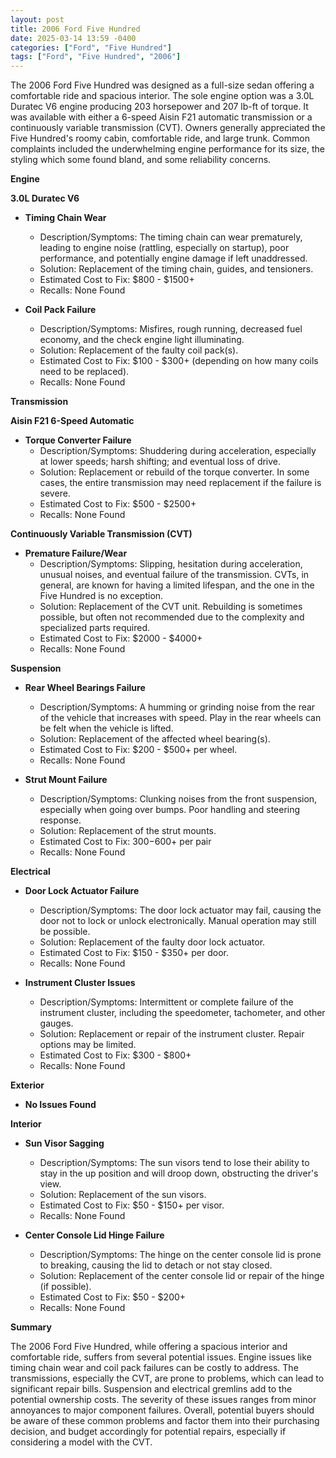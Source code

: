 ```yaml
---
layout: post
title: 2006 Ford Five Hundred
date: 2025-03-14 13:59 -0400
categories: ["Ford", "Five Hundred"]
tags: ["Ford", "Five Hundred", "2006"]
---
```

The 2006 Ford Five Hundred was designed as a full-size sedan offering a comfortable ride and spacious interior. The sole engine option was a 3.0L Duratec V6 engine producing 203 horsepower and 207 lb-ft of torque. It was available with either a 6-speed Aisin F21 automatic transmission or a continuously variable transmission (CVT). Owners generally appreciated the Five Hundred's roomy cabin, comfortable ride, and large trunk. Common complaints included the underwhelming engine performance for its size, the styling which some found bland, and some reliability concerns.

**Engine**

**3.0L Duratec V6**
*   **Timing Chain Wear**
    *   Description/Symptoms: The timing chain can wear prematurely, leading to engine noise (rattling, especially on startup), poor performance, and potentially engine damage if left unaddressed.
    *   Solution: Replacement of the timing chain, guides, and tensioners.
    *   Estimated Cost to Fix: $800 - $1500+
    *   Recalls: None Found

*   **Coil Pack Failure**
    *   Description/Symptoms: Misfires, rough running, decreased fuel economy, and the check engine light illuminating.
    *   Solution: Replacement of the faulty coil pack(s).
    *   Estimated Cost to Fix: $100 - $300+ (depending on how many coils need to be replaced).
    *   Recalls: None Found

**Transmission**

**Aisin F21 6-Speed Automatic**

*   **Torque Converter Failure**
    *   Description/Symptoms: Shuddering during acceleration, especially at lower speeds; harsh shifting; and eventual loss of drive.
    *   Solution: Replacement or rebuild of the torque converter. In some cases, the entire transmission may need replacement if the failure is severe.
    *   Estimated Cost to Fix: $500 - $2500+
    *   Recalls: None Found

**Continuously Variable Transmission (CVT)**

*   **Premature Failure/Wear**
    *   Description/Symptoms: Slipping, hesitation during acceleration, unusual noises, and eventual failure of the transmission. CVTs, in general, are known for having a limited lifespan, and the one in the Five Hundred is no exception.
    *   Solution: Replacement of the CVT unit. Rebuilding is sometimes possible, but often not recommended due to the complexity and specialized parts required.
    *   Estimated Cost to Fix: $2000 - $4000+
    *   Recalls: None Found

**Suspension**

*   **Rear Wheel Bearings Failure**
    *   Description/Symptoms:  A humming or grinding noise from the rear of the vehicle that increases with speed.  Play in the rear wheels can be felt when the vehicle is lifted.
    *   Solution:  Replacement of the affected wheel bearing(s).
    *   Estimated Cost to Fix: $200 - $500+ per wheel.
    *   Recalls: None Found

*   **Strut Mount Failure**
    * Description/Symptoms: Clunking noises from the front suspension, especially when going over bumps. Poor handling and steering response.
    * Solution: Replacement of the strut mounts.
    * Estimated Cost to Fix: $300-$600+ per pair
    * Recalls: None Found

**Electrical**

*   **Door Lock Actuator Failure**
    *   Description/Symptoms: The door lock actuator may fail, causing the door not to lock or unlock electronically.  Manual operation may still be possible.
    *   Solution:  Replacement of the faulty door lock actuator.
    *   Estimated Cost to Fix: $150 - $350+ per door.
    *   Recalls: None Found

*   **Instrument Cluster Issues**
    *   Description/Symptoms:  Intermittent or complete failure of the instrument cluster, including the speedometer, tachometer, and other gauges.
    *   Solution:  Replacement or repair of the instrument cluster.  Repair options may be limited.
    *   Estimated Cost to Fix: $300 - $800+
    *   Recalls: None Found

**Exterior**

*   **No Issues Found**

**Interior**

*   **Sun Visor Sagging**
    *   Description/Symptoms: The sun visors tend to lose their ability to stay in the up position and will droop down, obstructing the driver's view.
    *   Solution: Replacement of the sun visors.
    *   Estimated Cost to Fix: $50 - $150+ per visor.
    *   Recalls: None Found

* **Center Console Lid Hinge Failure**
    * Description/Symptoms: The hinge on the center console lid is prone to breaking, causing the lid to detach or not stay closed.
    * Solution: Replacement of the center console lid or repair of the hinge (if possible).
    * Estimated Cost to Fix: $50 - $200+
    * Recalls: None Found

**Summary**

The 2006 Ford Five Hundred, while offering a spacious interior and comfortable ride, suffers from several potential issues. Engine issues like timing chain wear and coil pack failures can be costly to address. The transmissions, especially the CVT, are prone to problems, which can lead to significant repair bills. Suspension and electrical gremlins add to the potential ownership costs. The severity of these issues ranges from minor annoyances to major component failures. Overall, potential buyers should be aware of these common problems and factor them into their purchasing decision, and budget accordingly for potential repairs, especially if considering a model with the CVT.

